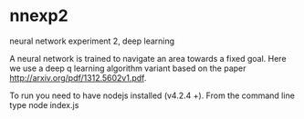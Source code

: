 # nnexp2
neural network experiment 2, deep learning

A neural network is trained to navigate an area towards a fixed goal. Here we use a deep q learning algorithm variant based on the paper http://arxiv.org/pdf/1312.5602v1.pdf.


To run you need to have nodejs installed (v4.2.4 +). From the command line type node index.js
